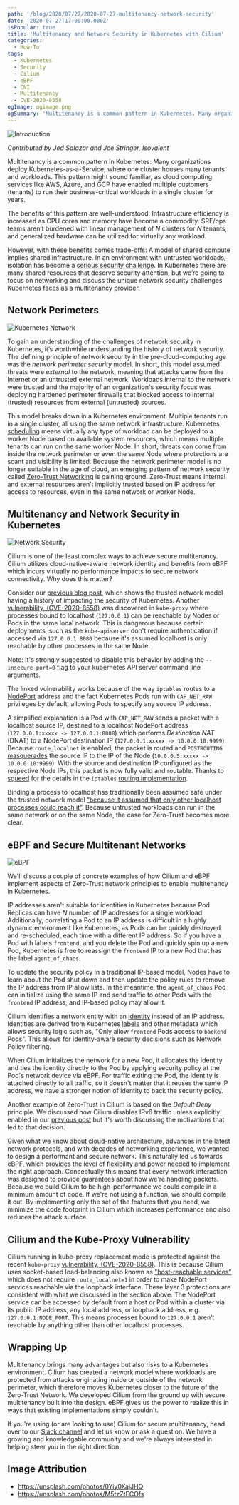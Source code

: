 ```yaml
---
path: '/blog/2020/07/27/2020-07-27-multitenancy-network-security'
date: '2020-07-27T17:00:00.000Z'
isPopular: true
title: 'Multitenancy and Network Security in Kubernetes with Cilium'
categories:
  - How-To
tags:
  - Kubernetes
  - Security
  - Cilium
  - eBPF
  - CNI
  - Multitenancy
  - CVE-2020-8558
ogImage: ogimage.png
ogSummary: 'Multitenancy is a common pattern in Kubernetes. Many organizations deploy Kubernetes-as-a-Service, where one cluster houses many tenants and workloads. This pattern might sound familiar, as cloud computing services like AWS, Azure, and GCP have enabled multiple customers (tenants) to run their business-critical workloads in a single cluster for years.'
---
```


![Introduction](ogimage.png)

_Contributed by Jed Salazar and Joe Stringer, Isovalent_

Multitenancy is a common pattern in Kubernetes. Many organizations deploy Kubernetes-as-a-Service, where one cluster houses many tenants and workloads. This pattern might sound familiar, as cloud computing services like AWS, Azure, and GCP have enabled multiple customers (tenants) to run their business-critical workloads in a single cluster for years.

The benefits of this pattern are well-understood: Infrastructure efficiency is increased as CPU cores and memory have become a commodity. SRE/ops teams aren’t burdened with linear management of _N_ clusters for _N_ tenants, and generalized hardware can be utilized for virtually any workload.

However, with these benefits comes trade-offs: A model of shared compute implies shared infrastructure. In an environment with untrusted workloads, isolation has become a [serious security challenge](https://blog.jessfraz.com/post/hard-multi-tenancy-in-kubernetes/). In Kubernetes there are many shared resources that deserve security attention, but we’re going to focus on networking and discuss the unique network security challenges Kubernetes faces as a multitenancy provider.

## Network Perimeters

![Kubernetes Network](network.png)

To gain an understanding of the challenges of network security in Kubernetes, it’s worthwhile understanding the history of network security. The defining principle of network security in the pre-cloud-computing age was the _network perimeter security_ model. In short, this model assumed threats were _external_ to the network, meaning that attacks came from the Internet or an untrusted external network. Workloads internal to the network were trusted and the majority of an organization's security focus was deploying hardened perimeter firewalls that blocked access to internal (trusted) resources from external (untrusted) sources.

This model breaks down in a Kubernetes environment. Multiple tenants run in a single cluster, all using the same network infrastructure. Kubernetes [scheduling](https://kubernetes.io/docs/concepts/scheduling-eviction/kube-scheduler/) means virtually any type of workload can be deployed to a worker Node based on available system resources, which means multiple tenants can run on the same worker Node. In short, threats can come from inside the network perimeter or even the same Node where protections are scant and visibility is limited. Because the network perimeter model is no longer suitable in the age of cloud, an emerging pattern of network security called [Zero-Trust Networking](https://www.cloudflare.com/learning/security/glossary/what-is-zero-trust/) is gaining ground. Zero-Trust means internal and external resources aren’t implicitly trusted based on IP address for access to resources, even in the same network or worker Node.

## Multitenancy and Network Security in Kubernetes

![Network Security](netsec.png)

Cilium is one of the least complex ways to achieve secure multitenancy. Cilium utilizes cloud-native-aware network identity and benefits from eBPF which incurs virtually no performance impacts to secure network connectivity. Why does this matter?

Consider our [previous blog post](https://cilium.io/blog/2020/06/29/cilium-kubernetes-cni-vulnerability), which shows the trusted network model having a history of impacting the security of Kubernetes. Another [vulnerability, (CVE-2020-8558)](https://groups.google.com/g/kubernetes-security-announce/c/B1VegbBDMTE?pli=1) was discovered in `kube-proxy` where processes bound to localhost (`127.0.0.1`) can be reachable by Nodes or Pods in the same local network. This is dangerous because certain deployments, such as the `kube-apiserver` don't require authentication if accessed via `127.0.0.1:8080` because it's assumed localhost is only reachable by other processes in the same Node.

Note: It's strongly suggested to disable this behavior by adding the `--insecure-port=0` flag to your kubernetes API server command line arguments.

The linked vulnerability works because of the way `iptables` routes to a [NodePort](https://v1-14.docs.kubernetes.io/docs/concepts/services-networking/service/#nodeport) address and the fact Kubernetes Pods run with `CAP_NET_RAW` privileges by default, allowing Pods to specify any source IP address.

A simplified explanation is a Pod with `CAP_NET_RAW` sends a packet with a localhost source IP, destined to a localhost NodePort address (`127.0.0.1:xxxxx -> 127.0.0.1:8888`) which performs _Destination NAT_ (DNAT) to a NodePort destination IP (`127.0.0.1:xxxxx -> 10.0.0.10:9999`). Because `route_localnet` is enabled, the packet is routed and `POSTROUTING` [masquerades](https://tldp.org/HOWTO/IP-Masquerade-HOWTO/ipmasq-background2.1.html) the source IP to the IP of the Node (`10.0.0.5:xxxxx -> 10.0.0.10:9999`). With the source and destination IP configured as the respective Node IPs, this packet is now fully valid and routable. Thanks to [squeed](https://github.com/squeed) for the details in the `iptables` [routing implementation](https://github.com/kubernetes/kubernetes/issues/90259).

Binding a process to localhost has traditionally been assumed safe under the trusted network model [“because it assumed that only other localhost processes could reach it”](https://groups.google.com/g/kubernetes-security-announce/c/B1VegbBDMTE?pli=1). Because untrusted workloads can run in the same network or on the same Node, the case for Zero-Trust becomes more clear.

## eBPF and Secure Multitenant Networks

![eBPF](identity.png)

We'll discuss a couple of concrete examples of how Cilium and eBPF implement aspects of Zero-Trust network principles to enable multitenancy in Kubernetes.

IP addresses aren't suitable for identities in Kubernetes because Pod Replicas can have _N_ number of IP addresses for a single workload. Additionally, correlating a Pod to an IP address is difficult in a highly dynamic environment like Kubernetes, as Pods can be quickly destroyed and re-scheduled, each time with a different IP address. So if you have a Pod with labels `frontend`, and you delete the Pod and quickly spin up a new Pod, Kubernetes is free to reassign the `frontend` IP to a new Pod that has the label `agent_of_chaos`.

To update the security policy in a traditional IP-based model, Nodes have to learn about the Pod shut down and then update the policy rules to remove the IP address from IP allow lists. In the meantime, the `agent_of_chaos` Pod can initialize using the same IP and send traffic to other Pods with the `frontend` IP address, and IP-based policy may allow it.

Cilium identifies a network entity with an [identity](https://docs.cilium.io/en/v1.8/concepts/terminology/#identity) instead of an IP address. Identities are derived from Kubernetes [labels](https://kubernetes.io/docs/concepts/overview/working-with-objects/labels/) and other metadata which allows security logic such as, "Only allow `frontend` Pods access to `backend` Pods". This allows for identity-aware security decisions such as Network Policy filtering.

When Cilium initializes the network for a new Pod, it allocates the identity and ties the identity directly to the Pod by applying security policy at the Pod's network device via eBPF. For traffic exiting the Pod, the identity is attached directly to all traffic, so it doesn't matter that it reuses the same IP address, we have a stronger notion of identity to back the security policy.

Another example of Zero-Trust in Cilium is based on the _Default Deny_ principle. We discussed how Cilium disables IPv6 traffic unless explicitly enabled in our [previous post](https://cilium.io/blog/2020/06/29/cilium-kubernetes-cni-vulnerability) but it's worth discussing the motivations that led to that decision.

Given what we know about cloud-native architecture, advances in the latest network protocols, and with decades of networking experience, we wanted to design a performant and secure network. This naturally led us towards eBPF, which provides the level of flexibility and power needed to implement the right approach. Conceptually this means that every network interaction was designed to provide guarantees about how we're handling packets. Because we build Cilium to be high-performance we could compile in a minimum amount of code. If we're not using a function, we should compile it out. By implementing only the set of the features that you need, we minimize the code footprint in Cilium which increases performance and also reduces the attack surface.

## Cilium and the Kube-Proxy Vulnerability

Cilium running in kube-proxy replacement mode is protected against the recent `kube-proxy` [vulnerability, (CVE-2020-8558)](https://groups.google.com/g/kubernetes-security-announce/c/B1VegbBDMTE?pli=1). This is because Cilium uses socket-based load-balancing also known as ["host-reachable services"](https://docs.cilium.io/en/v1.8/gettingstarted/host-services/#host-services) which does not require `route_localnet=1` in order to make NodePort services reachable via the loopback interface. These layer 3 protections are consistent with what we discussed in the section above. The NodePort service can be accessed by default from a host or Pod within a cluster via its public IP address, any local address, or loopback address, e.g. `127.0.0.1:NODE_PORT`. This means processes bound to `127.0.0.1` aren’t reachable by anything other than other localhost processes.

## Wrapping Up

Multitenancy brings many advantages but also risks to a Kubernetes environment. Cilium has created a network model where workloads are protected from attacks originating inside or outside of the network perimeter, which therefore moves Kubernetes closer to the future of the Zero-Trust Network. We developed Cilium from the ground up with secure multitenancy built into the design. eBPF gives us the power to realize this in ways that existing implementations simply couldn't.

If you're using (or are looking to use) Cilium for secure multitenancy, head over to our [Slack channel](https://cilium.herokuapp.com/) and let us know or ask a question. We have a growing and knowledgable community and we're always interested in helping steer you in the right direction.

## Image Attribution

- <https://unsplash.com/photos/0Yiy0XajJHQ>
- <https://unsplash.com/photos/M5tzZtFCOfs>
